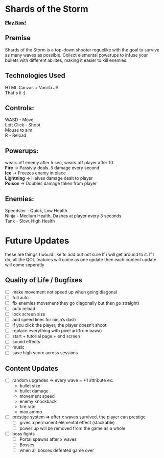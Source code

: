# Shards of the Storm
**<a href="https://josephb000.github.io/Shards-of-the-Storm/">Play Now!</a>**

## Premise
Shards of the Storm is a top-down shooter roguelike with the goal to survive as many waves as possible. Collect elemental powerups to infuse your bullets with different abilites, making it easier to kill enemies.

## Technologies Used
HTML Canvas + Vanilla JS\
That's it :)
## Controls:
WASD - Move\
Left Click - Shoot\
Mouse to aim\
R - Reload

## Powerups:
wears off enemy after 5 sec, wears off player after 10\
**Fire** -> Passivly deals .5 damage every second\
**Ice** -> Freezes enemy in place\
**Lightning** -> Halves damage dealt to player\
**Poison** -> Doubles damage taken from player

## Enemies:
Speedster - Quick, Low Health\
Ninja - Medium Health, Dashes at player every 3 seconds\
Tank - Slow, High Health

# Future Updates
these are things I would like to add but not sure If i will get around to it. If I do, all the QOL features will come as one update then each content update will come seperatly
## Quality of Life / Bugfixes
- [ ]  make movement not speed up when going diagonal
- [ ]  full auto
- [ ]  fix enemies movement(they go diagonally but then go straight)
- [ ]  auto reload
- [ ]  lock screen size
- [ ]  add speed lines for ninja’s dash
- [ ]  if you click the player, the player doesn’t shoot
- [ ]  replace everything with pixel art(from bawa)
- [ ]  start + tutorial page + end screen
- [ ]  sound effects
- [ ]  music
- [ ]  save high score across sessions

## Content Updates
- [ ]  random upgrades ⇒ every wave = +1 attribute ex:
    - bullet size
    - bullet damage
    - movement speed
    - enemy knockback
    - fire rate
    - max ammo
- [ ]  prestige system ⇒ after *x* waves survived, the player can prestige
    - [ ]  gives a permanent elemental effect (stackable)
    - [ ]  power up will be removed from the game as a whole
- [ ]  boss fights
    - [ ]  Portal spawns after x waves
    - [ ]  Bosses
    - [ ]  when all bosses defeated game over
